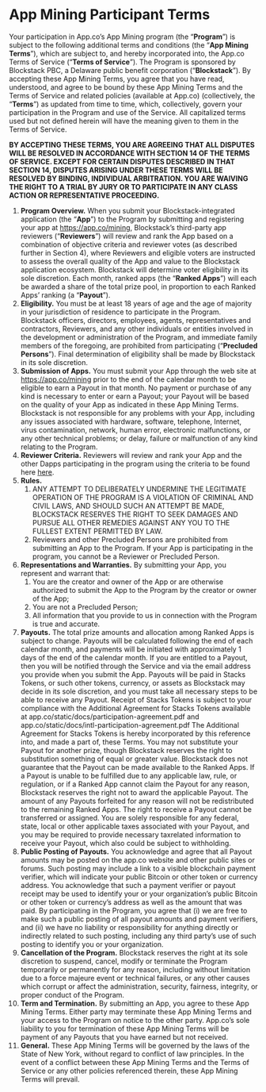 # App Mining Participant Terms

Your participation in App.co’s App Mining program (the “**Program**”) is subject to the following additional terms and conditions (the “**App Mining Terms**”), which are subject to, and hereby incorporated into, the App.co Terms of Service (“**Terms of Service**”). The Program is sponsored by Blockstack PBC, a Delaware public benefit corporation (“**Blockstack**”). By accepting these App Mining Terms, you agree that you have read, understood, and agree to be bound by these App Mining Terms and the Terms of Service and related policies (available at App.co) (collectively, the “**Terms**”) as updated from time to time, which, collectively, govern your participation in the Program and use of the Service. All capitalized terms used but not defined herein will have the meaning given to them in the Terms of Service.

**BY ACCEPTING THESE TERMS, YOU ARE AGREEING THAT ALL DISPUTES WILL BE RESOLVED IN ACCORDANCE WITH SECTION 14 OF THE TERMS OF SERVICE. EXCEPT FOR CERTAIN DISPUTES DESCRIBED IN THAT SECTION 14, DISPUTES ARISING UNDER THESE TERMS WILL BE RESOLVED BY BINDING, INDIVIDUAL ARBITRATION. YOU ARE WAIVING THE RIGHT TO A TRIAL BY JURY OR TO PARTICIPATE IN ANY CLASS ACTION OR REPRESENTATIVE PROCEEDING.**

1. **Program Overview.** When you submit your Blockstack-integrated application (the “**App**”) to the Program by submitting and registering your app at https://app.co/mining, Blockstack’s third-party app reviewers (“**Reviewers**”) will review and rank the App based on a combination of objective criteria and reviewer votes (as described further in Section 4), where Reviewers and eligible voters are instructed to assess the overall quality of the App and value to the Blockstack application ecosystem. Blockstack will determine voter eligibility in its sole discretion. Each month, ranked apps (the “**Ranked Apps**”) will each be awarded a share of the total prize pool, in proportion to each Ranked Apps’ ranking (a “**Payout**”).
2. **Eligibility.** You must be at least 18 years of age and the age of majority in your jurisdiction of residence to participate in the Program. Blockstack officers, directors, employees, agents, representatives and contractors, Reviewers, and any other individuals or entities involved in the development or administration of the Program, and immediate family members of the foregoing, are prohibited from participating (“**Precluded Persons**”). Final determination of eligibility shall be made by Blockstack in its sole discretion.
3. **Submission of Apps.** You must submit your App through the web site at https://app.co/mining prior to the end of the calendar month to be eligible to earn a Payout in that month. No payment or purchase of any kind is necessary to enter or earn a Payout; your Payout will be based on the quality of your App as indicated in these App Mining Terms. Blockstack is not responsible for any problems with your App, including any issues associated with hardware, software, telephone, Internet, virus contamination, network, human error, electronic malfunctions, or any other technical problems; or delay, failure or malfunction of any kind relating to the Program.
4. **Reviewer Criteria.** Reviewers will review and rank your App and the other Dapps participating in the program using the criteria to be found here [here](https://blog.app.co/how-app-minings-ranking-algorithm-works/).
5. **Rules.**
   1. ANY ATTEMPT TO DELIBERATELY UNDERMINE THE LEGITIMATE OPERATION OF THE PROGRAM IS A VIOLATION OF CRIMINAL AND CIVIL LAWS, AND SHOULD SUCH AN ATTEMPT BE MADE, BLOCKSTACK RESERVES THE RIGHT TO SEEK DAMAGES AND PURSUE ALL OTHER REMEDIES AGAINST ANY YOU TO THE FULLEST EXTENT PERMITTED BY LAW.
   2. Reviewers and other Precluded Persons are prohibited from submitting an App to the Program. If your App is participating in the program, you cannot be a Reviewer or Precluded Person.
6. **Representations and Warranties.** By submitting your App, you represent and warrant that:
   1. You are the creator and owner of the App or are otherwise authorized to submit the App to the Program by the creator or owner of the App;
   2. You are not a Precluded Person;
   3. All information that you provide to us in connection with the Program is true and accurate.
7. **Payouts.** The total prize amounts and allocation among Ranked Apps is subject to change. Payouts will be calculated following the end of each calendar month, and payments will be initiated with approximately 1 days of the end of the calendar month. If you are entitled to a Payout, then you will be notified through the Service and via the email address you provide when you submit the App. Payouts will be paid in Stacks Tokens, or such other tokens, currency, or assets as Blockstack may decide in its sole discretion, and you must take all necessary steps to be able to receive any Payout. Receipt of Stacks Tokens is subject to your compliance with the Additional Agreement for Stacks Tokens available at app.co/static/docs/participation-agreement.pdf and app.co/static/docs/intl-participation-agreement.pdf The Additional Agreement for Stacks Tokens is hereby incorporated by this reference into, and made a part of, these Terms. You may not substitute your Payout for another prize, though Blockstack reserves the right to substitution something of equal or greater value. Blockstack does not guarantee that the Payout can be made available to the Ranked Apps. If a Payout is unable to be fulfilled due to any applicable law, rule, or regulation, or if a Ranked App cannot claim the Payout for any reason, Blockstack reserves the right not to award the applicable Payout. The amount of any Payouts forfeited for any reason will not be redistributed to the remaining Ranked Apps. The right to receive a Payout cannot be transferred or assigned. You are solely responsible for any federal, state, local or other applicable taxes associated with your Payout, and you may be required to provide necessary taxrelated information to receive your Payout, which also could be subject to withholding.
8. **Public Posting of Payouts.** You acknowledge and agree that all Payout amounts may be posted on the app.co website and other public sites or forums. Such posting may include a link to a visible blockchain payment verifier, which will indicate your public Bitcoin or other token or currency address. You acknowledge that such a payment verifier or payout receipt may be used to identify your or your organization’s public Bitcoin or other token or currency’s address as well as the amount that was paid. By participating in the Program, you agree that (i) we are free to make such a public posting of all payout amounts and payment verifiers, and (ii) we have no liability or responsibility for anything directly or indirectly related to such posting, including any third party’s use of such posting to identify you or your organization.
9. **Cancellation of the Program.** Blockstack reserves the right at its sole discretion to suspend, cancel, modify or terminate the Program temporarily or permanently for any reason, including without limitation due to a force majeure event or technical failures, or any other causes which corrupt or affect the administration, security, fairness, integrity, or proper conduct of the Program.
10. **Term and Termination.** By submitting an App, you agree to these App Mining Terms. Either party may terminate these App Mining Terms and your access to the Program on notice to the other party. App.co’s sole liability to you for termination of these App Mining Terms will be payment of any Payouts that you have earned but not received.
11. **General.** These App Mining Terms will be governed by the laws of the State of New York, without regard to conflict of law principles. In the event of a conflict between these App Mining Terms and the Terms of Service or any other policies referenced therein, these App Mining Terms will prevail.
